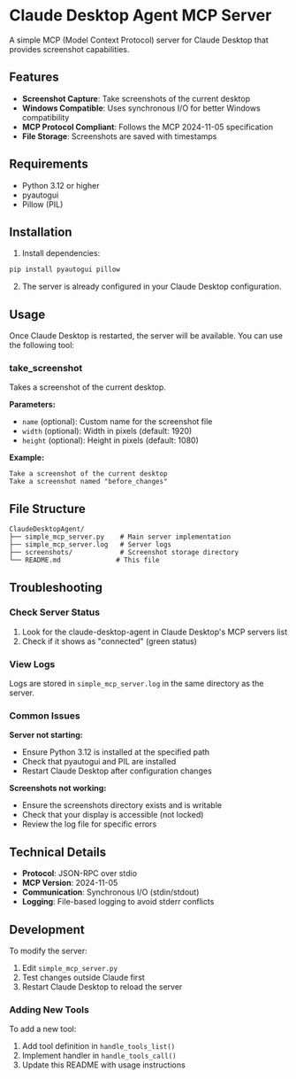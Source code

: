 # Claude Desktop Agent MCP Server

A simple MCP (Model Context Protocol) server for Claude Desktop that provides screenshot capabilities.

## Features

- **Screenshot Capture**: Take screenshots of the current desktop
- **Windows Compatible**: Uses synchronous I/O for better Windows compatibility
- **MCP Protocol Compliant**: Follows the MCP 2024-11-05 specification
- **File Storage**: Screenshots are saved with timestamps

## Requirements

- Python 3.12 or higher
- pyautogui
- Pillow (PIL)

## Installation

1. Install dependencies:
```bash
pip install pyautogui pillow
```

2. The server is already configured in your Claude Desktop configuration.

## Usage

Once Claude Desktop is restarted, the server will be available. You can use the following tool:

### take_screenshot

Takes a screenshot of the current desktop.

**Parameters:**
- `name` (optional): Custom name for the screenshot file
- `width` (optional): Width in pixels (default: 1920)
- `height` (optional): Height in pixels (default: 1080)

**Example:**
```
Take a screenshot of the current desktop
Take a screenshot named "before_changes"
```

## File Structure

```
ClaudeDesktopAgent/
├── simple_mcp_server.py    # Main server implementation
├── simple_mcp_server.log   # Server logs
├── screenshots/            # Screenshot storage directory
└── README.md              # This file
```

## Troubleshooting

### Check Server Status
1. Look for the claude-desktop-agent in Claude Desktop's MCP servers list
2. Check if it shows as "connected" (green status)

### View Logs
Logs are stored in `simple_mcp_server.log` in the same directory as the server.

### Common Issues

**Server not starting:**
- Ensure Python 3.12 is installed at the specified path
- Check that pyautogui and PIL are installed
- Restart Claude Desktop after configuration changes

**Screenshots not working:**
- Ensure the screenshots directory exists and is writable
- Check that your display is accessible (not locked)
- Review the log file for specific errors

## Technical Details

- **Protocol**: JSON-RPC over stdio
- **MCP Version**: 2024-11-05
- **Communication**: Synchronous I/O (stdin/stdout)
- **Logging**: File-based logging to avoid stderr conflicts

## Development

To modify the server:
1. Edit `simple_mcp_server.py`
2. Test changes outside Claude first
3. Restart Claude Desktop to reload the server

### Adding New Tools

To add a new tool:
1. Add tool definition in `handle_tools_list()`
2. Implement handler in `handle_tools_call()`
3. Update this README with usage instructions
